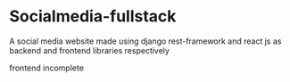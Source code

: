 # Socialmedia-fullstack
A social media website made using django rest-framework and react js as backend and frontend libraries respectively

frontend incomplete
